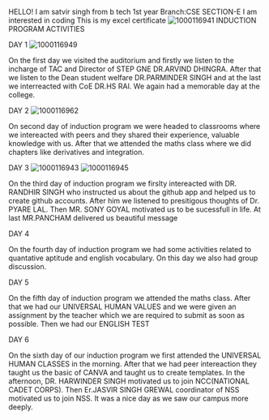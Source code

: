 HELLO!
I am satvir singh from b tech 1st year
Branch:CSE    SECTION-E 
I am interested in coding 
This is my excel certificate ![1000116941](https://github.com/user-attachments/assets/c621f1c6-7db2-4c63-83db-30e63948acd1)
INDUCTION PROGRAM ACTIVITIES 

DAY 1
![1000116949](https://github.com/user-attachments/assets/284f6c6b-53b4-4129-91b8-337f79f689ea)

On the first day we visited the auditorium and firstly we listen to the incharge of TAC and Director of STEP GNE DR.ARVIND DHINGRA. After that we listen to the Dean student welfare DR.PARMINDER SINGH and at the last we interreacted with CoE DR.HS RAI. We again had a memorable day at the college.

DAY 2
![1000116962](https://github.com/user-attachments/assets/240b0e1b-ed54-4798-ac5a-8cb69b9a729a)

On second day of induction program we were headed to classrooms where we intereacted with peers and they shared their experience, valuable knowledge with us. After that we attended the maths class where we did chapters like derivatives and integration.

DAY 3
![1000116943](https://github.com/user-attachments/assets/fe17a8f4-99fb-4e9f-abb0-b121c4c7395c)
![1000116945](https://github.com/user-attachments/assets/5045e9fb-5061-4cae-b886-a6f779a7d0b1)

On the third day of induction program we firslty intereacted with DR. RANDHIR SINGH who instructed us about the github app and helped us to create github accounts. After him we listened to presitigous thoughts of Dr. PYARE LAL. Then MR. SONY GOYAL motivated us to be sucessfull in life. At last MR.PANCHAM delivered us beautiful message

DAY 4

 On the fourth day of induction program we had some activities related to quantative aptitude and english vocabulary. On this day we also had group discussion.

DAY 5

 On the fifth day of induction program we attended the maths class. After that we had our UNIVERSAL HUMAN VALUES and we were given an assignment by the teacher which we are required to submit as soon as possible. Then we had our ENGLISH TEST

 DAY 6
 
On the sixth day of our induction program we first attended the UNIVERSAL HUMAN CLASSES in the morning. After that we had peer intereaction they taught us the basic of CANVA and taught us to create templates. In the afternoon, DR. HARWINDER SINGH motivated us to join NCC(NATIONAL CADET CORPS). Then Er.JASVIR SINGH GREWAL coordinator of NSS motivated us to join NSS. It was a nice day as we saw our campus more deeply.

